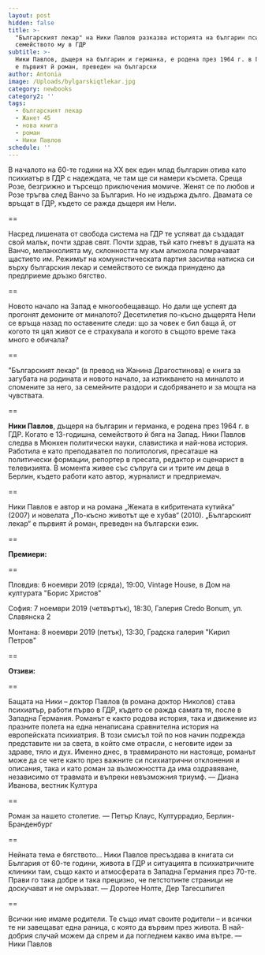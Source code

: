 ```yaml
---
layout: post
hidden: false
title: >-
  "Българският лекар" на Ники Павлов разказва историята на българин психиатър и
  семейството му в ГДР
subtitle: >-
  Ники Павлов, дъщеря на българин и германка, е родена през 1964 г. в ГДР. Това
  е първият й роман, преведен на български
author: Antonia
image: /Uploads/bylgarskiqtlekar.jpg
category: newbooks
category2: ''
tags:
  - българският лекар
  - Жанет 45
  - нова книга
  - роман
  - Ники Павлов
schedule: ''
---
```

В началото на 60-те години на ХХ век един млад българин отива като психиатър в ГДР с надеждата, че там ще си намери късмета. Среща Розе, безгрижно и търсещо приключения момиче. Женят се по любов и Розе тръгва след Ванчо за България. Но не издържа дълго. Двамата се връщат в ГДР, където се ражда дъщеря им Нели. 

\==

Насред лишената от свобода система на ГДР те успяват да създадат свой малък, почти здрав свят. Почти здрав, тъй като гневът в душата на Ванчо, меланхолията му, склонността му към алкохола помрачават щастието им. Режимът на комунистическата партия засилва натиска си върху българския лекар и семейството се вижда принудено да предприеме дръзко бягство. 

\==

Новото начало на Запад е многообещаващо. Но дали ще успеят да прогонят демоните от миналото? Десетилетия по-късно дъщерята Нели се връща назад по оставените следи: що за човек е бил баща й, от когото тя цял живот се е страхувала и когото в същото време така много е обичала?

\==

"Българският лекар" (в превод на Жанина Драгостинова) е книга за загубата на родината и новото начало, за изтикването на миналото и спомените за него, за семейните раздори и сдобряването и за мощта на чувствата.

\==

**Ники Павлов**, дъщеря на българин и германка, е родена през 1964 г. в ГДР. Когато е 13-годишна, семейството й бяга на Запад. Ники Павлов следва в Мюнхен политически науки, славистика и най-нова история. Работила е като преподавател по политология, пресаташе на политически формации, репортер в пресата, редактор и сценарист в телевизията. В момента живее със съпруга си и трите им деца в Берлин, където работи като автор, журналист и предприемач. 

\==

Ники Павлов е автор и на романа „Жената в кибритената кутийка“ (2007) и новелата „По-късно животът ще е хубав“ (2010). „Българският лекар“ е първият й роман, преведен на български език.

\==

**Премиери:**

\==

Пловдив: 6 ноември 2019 (сряда), 19:00, Vintage House, в Дом на културата "Борис Христов"

София: 7 ноември 2019 (четвъртък), 18:30, Галерия Credo Bonum, ул. Славянска 2

Монтана:  8 ноември 2019 (петък), 13:30, Градска галерия "Кирил Петров"

\==

**Отзиви:**

\==

Бащата на Ники – доктор Павлов (в романа доктор Николов) става психиатър, работи първо в ГДР, където се ражда самата тя, после в Западна Германия. Романът е както родова история, така и движение из празните полета на една ненаписана сравнителна история на европейската психиатрия. В този смисъл той по нов начин подрежда представите ни за света, в който сме отрасли, с неговите идеи за здраве, тяло и дух. Именно днес, в травмираното ни настояще, романът може да се чете както през важните си психиатрични отклонения и описания, така и като роман за възможността да има оздравяване, независимо от травмата и въпреки невъзможния триумф. — Диана Иванова, вестник Култура

\==

Роман за нашето столетие. — Петър Клаус, Културрадио, Берлин-Бранденбург 

\==

Нейната тема е бягството… Ники Павлов пресъздава в книгата си България от 60-те години, живота в ГДР и ситуацията в психиатричните клиники там, също както и атмосферата в Западна Германия през 70-те. Прави го така добре и така прецизно, че петстотинте страници не доскучават и не омръзват. — Доротее Нолте, Дер Тагесшпигел 

\==

Всички ние имаме родители. Те също имат своите родители – и всички те ни завещават една раница, с която да вървим през живота. В най-добрия случай можем да спрем и да погледнем какво има вътре. — Ники Павлов

